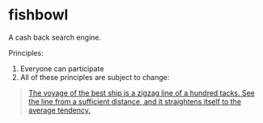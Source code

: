 # fishbowl

A cash back search engine.

Principles:

1. Everyone can participate
1. All of these principles are subject to change:

> [The voyage of the best ship is a zigzag line of a hundred tacks. See the line from a sufficient distance, and it straightens itself to the average tendency.](https://www.gutenberg.org/files/16643/16643-h/16643-h.htm#Page_91)

